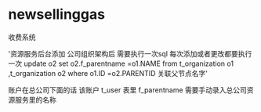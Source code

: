 # newsellinggas
收费系统

'资源服务后台添加 公司组织架构后 需要执行一次sql  每次添加或者更改都要执行一次
update o2 set o2.f_parentname =o1.NAME 
from t_organization o1 ,t_organization o2 
where o1.ID =o2.PARENTID
关联父节点名字'

账户在总公司下面的话 该账户 t_user 表里 f_parentname 需要手动录入总公司资源服务里的名称
